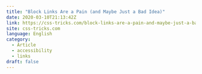 ```yaml
---
title: "Block Links Are a Pain (and Maybe Just a Bad Idea)"
date: 2020-03-10T21:13:42Z
link: https://css-tricks.com/block-links-are-a-pain-and-maybe-just-a-bad-idea/?utm_medium=RSS&utm_source=news.12bit.vn
site: css-tricks.com
language: English
category:
  - Article
  - accessibility
  - links
draft: false
---
```

